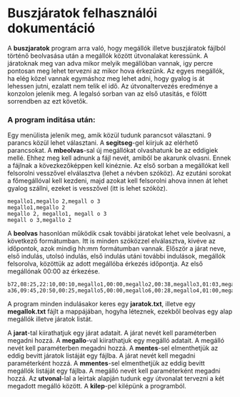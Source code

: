 # Buszjáratok felhasználói dokumentáció

A **buszjaratok** program arra való, hogy megállók illetve buszjáratok fájlból történő beolvasása után a megállók között útvonalakat keressünk. A járatoknak meg van adva mikor melyik megállóban vannak, igy percre pontosan meg lehet tervezni az mikor hova érkezünk. Az egyes megállók, ha elég közel vannak egymáshoz meg lehet adni, hogy gyalog is át lehessen jutni, ezalatt nem telik el idő. Az útvonaltervezés eredménye a konzolon jelenik meg. A legalsó sorban van az első utasitás, e fölött sorrendben az ezt követők.

### A program inditása után:

Egy menülista jelenik meg, amik közül tudunk parancsot választani. 9 parancs közül lehet választani.
A **segitseg**-gel kiirjuk az elérhető parancsokat.
A **mbeolvas**-sal új megállókat olvashatunk be az eddigiek mellé. Ehhez meg kell adnunk a fájl nevét, amiből be akarunk olvasni. Ennek a fájlnak a kövezkezőképpen kell kinéznie. Az első sorban a megállókat kell felsorolni vesszővel elválasztva (lehet a névben szóköz). Az ezutáni sorokat a főmegállóval kell kezdeni, majd azokat kell felsorolni ahova innen át lehet gyalog szállni, ezeket is vesszővel (itt is lehet szóköz).
```
megallo1,megallo 2,megall o 3
megallo1,megallo 2
megallo 2, megallo1, megall o 3
megall o 3,megallo 2
```
A **beolvas** hasonlóan működik csak további járatokat lehet vele beolvasni, a következő formátumban. Itt is minden szóközzel elválasztva, kivéve az időpontok, azok mindig hh:mm formátumban vannak. Először a járat neve, első indulás, utolsó indulás, első indulás utáni további indulások, megállók felsorolva, közöttük az adott megállóba érkezés időpontja. Az első megállónak 00:00 az érkezése.
```
b72,08:25,22:10,00:10,megallo1,00:00,megallo2,00:38,megallo3,01:03,megallo4,01:42,megallo3,2:15,megallo2,2:55,megallo1,3:10
a36,09:45,20:50,00:25,megallo5,00:00,megallo6,00:28,megallo4,01:00,megallo2,01:25,megallo4,1:55,megallo6,2:22,megallo5,2:49
```

A program minden indulásakor keres egy **jaratok.txt**, illetve egy **megallok.txt** fájlt a mappájában, hogyha léteznek, ezekből beolvas egy alap megállók illetve járatok listát.

A **jarat**-tal kiirathatjuk egy járat adatait. A járat nevét kell paraméterben megadni hozzá.
A **megallo**-val kiirathatjuk egy megálló adatait. A megálló nevét kell paraméterben megadni hozzá.
A **mentes**-sel elmenthetjük az eddig bevitt járatok listáját egy fájlba. A járat nevét kell megadni paraméterként hozzá.
A **mmentes**-sel elmenthetjük az eddig bevitt megállók listáját egy fájlba. A megálló nevét kell paraméterként megadni hozzá.
Az **utvonal**-lal a leirtak alapján tudunk egy útvonalat tervezni a két megadott megálló között.
A **kilep**-pel kilépünk a programból.











